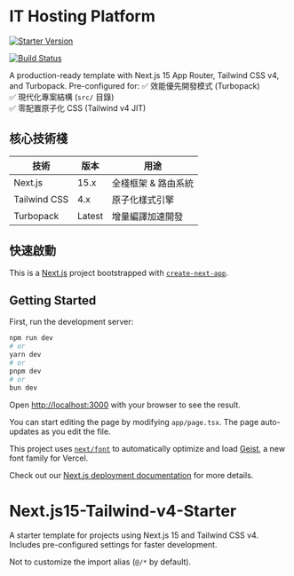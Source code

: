 # IT Hosting Platform
[![Starter Version](https://img.shields.io/github/v/release/philip2Death/IT-Hosting?label=version&cacheSeconds=60)](https://github.com/philip2Death/IT-Hosting/releases)

[![Build Status](https://img.shields.io/badge/build-passing-green)](https://github.com/philip2Death/IT-Hosting/actions)

A production-ready template with Next.js 15 App Router, Tailwind CSS v4, and Turbopack. Pre-configured for:
✅ 效能優先開發模式 (Turbopack)  
✅ 現代化專案結構 (`src/` 目錄)  
✅ 零配置原子化 CSS (Tailwind v4 JIT)

## 核心技術棧
| 技術          | 版本   | 用途                     |
|---------------|--------|--------------------------|
| Next.js       | 15.x   | 全棧框架 & 路由系統       |
| Tailwind CSS  | 4.x    | 原子化樣式引擎           |
| Turbopack     | Latest | 增量編譯加速開發         |

## 快速啟動
This is a [Next.js](https://nextjs.org) project bootstrapped with [`create-next-app`](https://nextjs.org/docs/app/api-reference/cli/create-next-app).

## Getting Started

First, run the development server:

```bash
npm run dev
# or
yarn dev
# or
pnpm dev
# or
bun dev
```

Open [http://localhost:3000](http://localhost:3000) with your browser to see the result.

You can start editing the page by modifying `app/page.tsx`. The page auto-updates as you edit the file.

This project uses [`next/font`](https://nextjs.org/docs/app/building-your-application/optimizing/fonts) to automatically optimize and load [Geist](https://vercel.com/font), a new font family for Vercel.



Check out our [Next.js deployment documentation](https://nextjs.org/docs/app/building-your-application/deploying) for more details.
# Next.js15-Tailwind-v4-Starter
A starter template for projects using Next.js 15 and Tailwind CSS v4. Includes pre-configured settings for faster development.

Not to customize the import alias (`@/*` by default).
